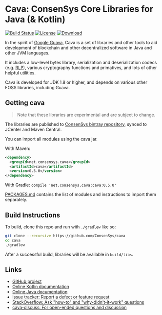 # Cava: ConsenSys Core Libraries for Java (& Kotlin)

[![Build Status](https://circleci.com/gh/ConsenSys/cava.svg?style=shield&circle-token=440c81af8cae3c059b516a8e375471258d7e0229)](https://circleci.com/gh/ConsenSys/cava)
[![License](https://img.shields.io/badge/License-Apache%202.0-blue.svg)](https://github.com/ConsenSys/cava/blob/master/LICENSE)
[![Download](https://api.bintray.com/packages/consensys/consensys/cava/images/download.svg?version=0.5.0) ](https://bintray.com/consensys/consensys/cava/0.5.0)

In the spirit of [Google Guava](https://github.com/google/guava/), Cava is a set of libraries and other tools to aid development of blockchain and other decentralized software in Java and other JVM languages.

It includes a low-level bytes library, serialization and deserialization codecs (e.g. [RLP](https://github.com/ethereum/wiki/wiki/RLP)), various cryptography functions and primatives, and lots of other helpful utilities.

Cava is developed for JDK 1.8 or higher, and depends on various other FOSS libraries, including Guava.

## Getting cava

> Note that these libraries are experimental and are subject to change.

The libraries are published to [ConsenSys bintray repository](https://consensys.bintray.com/consensys/), synced to JCenter and Maven Central.

You can import all modules using the cava jar.

With Maven:
```xml
<dependency>
  <groupId>net.consensys.cava</groupId>
  <artifactId>cava</artifactId>
  <version>0.5.0</version>
</dependency>
```

With Gradle: `compile 'net.consensys.cava:cava:0.5.0'`

[PACKAGES.md](PACKAGES.md) contains the list of modules and instructions to import them separately.

## Build Instructions

To build, clone this repo and run with `./gradlew` like so:

```sh
git clone --recursive https://github.com/ConsenSys/cava
cd cava
./gradlew
```

After a successful build, libraries will be available in `build/libs`.

## Links

- [GitHub project](https://github.com/ConsenSys/cava)
- [Online Kotlin documentation](https://consensys.github.io/cava/docs/kotlin/0.5.0/cava)
- [Online Java documentation](https://consensys.github.io/cava/docs/java/0.5.0)
- [Issue tracker: Report a defect or feature request](https://github.com/ConsenSys/cava/issues/new)
- [StackOverflow: Ask "how-to" and "why-didn't-it-work" questions](https://stackoverflow.com/questions/ask?tags=cava+java)
- [cava-discuss: For open-ended questions and discussion](http://groups.google.com/group/cava-discuss)
